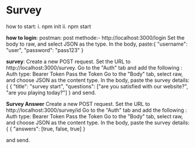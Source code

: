 # Survey

how to start:
i. npm init
ii. npm start

**how to login**:
postman: 
post methode:- http://localhost:3000/login
Set the body to raw, and select JSON as the type.
In the body, paste:{
  "username": "user",
  "password": "pass123"
}

**survey**:
Create a new POST request.
Set the URL to http://localhost:3000/survey.
Go to the "Auth" tab and add the following :
Auth type: Bearer Token
Pass the Token
Go to the "Body" tab, select raw, and choose JSON as the content type.
In the body, paste the survey details:{
 { "title": "survey start", "questions": ["are you satisfied with our website?", "are you playing today?"] }
 and send.

 **Survey Answer**
 Create a new POST request.
Set the URL to http://localhost:3000/survey/id
Go to the "Auth" tab and add the following :
Auth type: Bearer Token
Pass the Token
Go to the "Body" tab, select raw, and choose JSON as the content type.
In the body, paste the survey details:{
 {
  "answers": [true, false, true]
}

 and send.
 
